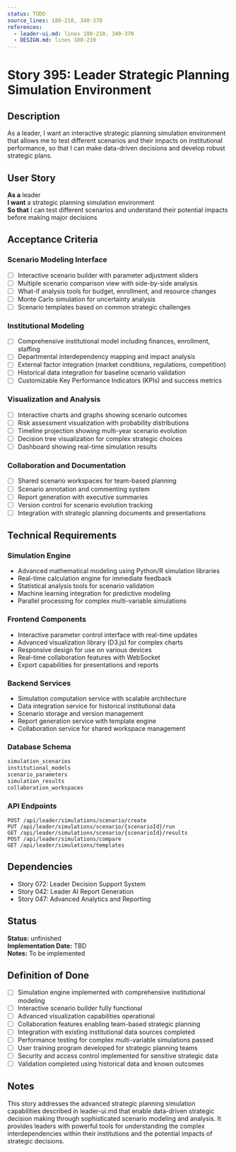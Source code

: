 ```yaml
---
status: TODO
source_lines: 180-210, 340-370
references:
  - leader-ui.md: lines 180-210, 340-370
  - DESIGN.md: lines 180-210
---
```


# Story 395: Leader Strategic Planning Simulation Environment

## Description

As a leader, I want an interactive strategic planning simulation environment that allows me to test different scenarios and their impacts on institutional performance, so that I can make data-driven decisions and develop robust strategic plans.

## User Story

**As a** leader  
**I want** a strategic planning simulation environment  
**So that** I can test different scenarios and understand their potential impacts before making major decisions

## Acceptance Criteria

### Scenario Modeling Interface
- [ ] Interactive scenario builder with parameter adjustment sliders
- [ ] Multiple scenario comparison view with side-by-side analysis
- [ ] What-if analysis tools for budget, enrollment, and resource changes
- [ ] Monte Carlo simulation for uncertainty analysis
- [ ] Scenario templates based on common strategic challenges

### Institutional Modeling
- [ ] Comprehensive institutional model including finances, enrollment, staffing
- [ ] Departmental interdependency mapping and impact analysis
- [ ] External factor integration (market conditions, regulations, competition)
- [ ] Historical data integration for baseline scenario validation
- [ ] Customizable Key Performance Indicators (KPIs) and success metrics

### Visualization and Analysis
- [ ] Interactive charts and graphs showing scenario outcomes
- [ ] Risk assessment visualization with probability distributions
- [ ] Timeline projection showing multi-year scenario evolution
- [ ] Decision tree visualization for complex strategic choices
- [ ] Dashboard showing real-time simulation results

### Collaboration and Documentation
- [ ] Shared scenario workspaces for team-based planning
- [ ] Scenario annotation and commenting system
- [ ] Report generation with executive summaries
- [ ] Version control for scenario evolution tracking
- [ ] Integration with strategic planning documents and presentations

## Technical Requirements

### Simulation Engine
- Advanced mathematical modeling using Python/R simulation libraries
- Real-time calculation engine for immediate feedback
- Statistical analysis tools for scenario validation
- Machine learning integration for predictive modeling
- Parallel processing for complex multi-variable simulations

### Frontend Components
- Interactive parameter control interface with real-time updates
- Advanced visualization library (D3.js) for complex charts
- Responsive design for use on various devices
- Real-time collaboration features with WebSocket
- Export capabilities for presentations and reports

### Backend Services
- Simulation computation service with scalable architecture
- Data integration service for historical institutional data
- Scenario storage and version management
- Report generation service with template engine
- Collaboration service for shared workspace management

### Database Schema
```sql
simulation_scenarios
institutional_models
scenario_parameters
simulation_results
collaboration_workspaces
```

### API Endpoints
```
POST /api/leader/simulations/scenario/create
PUT /api/leader/simulations/scenario/{scenarioId}/run
GET /api/leader/simulations/scenario/{scenarioId}/results
POST /api/leader/simulations/compare
GET /api/leader/simulations/templates
```

## Dependencies
- Story 072: Leader Decision Support System
- Story 042: Leader AI Report Generation
- Story 047: Advanced Analytics and Reporting


## Status
**Status:** unfinished  
**Implementation Date:** TBD  
**Notes:** To be implemented
## Definition of Done
- [ ] Simulation engine implemented with comprehensive institutional modeling
- [ ] Interactive scenario builder fully functional
- [ ] Advanced visualization capabilities operational
- [ ] Collaboration features enabling team-based strategic planning
- [ ] Integration with existing institutional data sources completed
- [ ] Performance testing for complex multi-variable simulations passed
- [ ] User training program developed for strategic planning teams
- [ ] Security and access control implemented for sensitive strategic data
- [ ] Validation completed using historical data and known outcomes

## Notes
This story addresses the advanced strategic planning simulation capabilities described in leader-ui.md that enable data-driven strategic decision making through sophisticated scenario modeling and analysis. It provides leaders with powerful tools for understanding the complex interdependencies within their institutions and the potential impacts of strategic decisions.